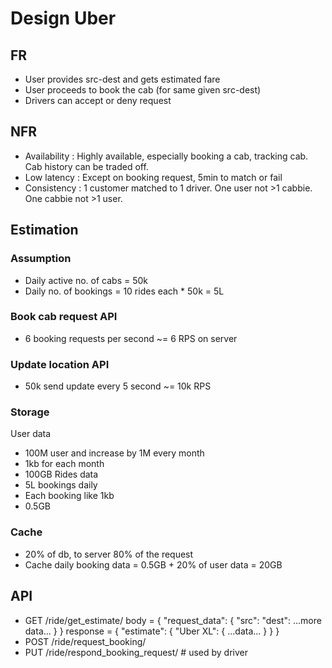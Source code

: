 # Design Uber

## FR
- User provides src-dest and gets estimated fare 
- User proceeds to book the cab (for same given src-dest)
- Drivers can accept or deny request

## NFR 
- Availability : Highly available, especially booking a cab, tracking cab. Cab history can be traded off.
- Low latency : Except on booking request, 5min to match or fail
- Consistency : 1 customer matched to 1 driver. One user not >1 cabbie. One cabbie not >1 user.

## Estimation
### Assumption
- Daily active no. of cabs = 50k
- Daily no. of bookings = 10 rides each * 50k = 5L

### Book cab request API
- 6 booking requests per second ~= 6 RPS on server

### Update location API
- 50k send update every 5 second ~= 10k RPS

### Storage
User data
- 100M user and increase by 1M every month
- 1kb for each month
- 100GB
Rides data
- 5L bookings daily
- Each booking like 1kb
- 0.5GB

### Cache
- 20% of db, to server 80% of the request
- Cache daily booking data = 0.5GB + 20% of user data = 20GB

## API
- GET /ride/get_estimate/
body = {
    "request_data": {
        "src":
        "dest":
         ...more data...
    }
}
response = {
    "estimate": {
        "Uber XL": {
            ...data...
        }
    }
}
- POST /ride/request_booking/
- PUT /ride/respond_booking_request/ # used by driver


